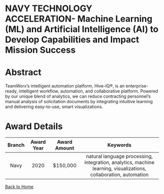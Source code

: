 
NAVY TECHNOLOGY ACCELERATION- Machine Learning (ML) and Artificial Intelligence (AI) to Develop Capabilities and Impact Mission Success
=======================================================================================================================================

# Abstract


TeamWorx’s intelligent automation platform, Hive-IQ®, is an enterprise-ready, intelligent workflow, automation, and collaborative platform. Powered by our unique blend of analytics, we can reduce contracting personnel’s manual analysis of solicitation documents by integrating intuitive learning and delivering easy-to-use, smart visualizations.  

# Award Details

|Branch|Award Year|Award Amount|Keywords|
| :---: | :---: | :---: | :---: |
|Navy|2020|$150,000|natural language processing, integration, analytics, machine learning, visualizations, collaboration, automation|
  
  


[Back to Home](https://github.com/chrischow/dod_sbir_awards/JH/#2102)